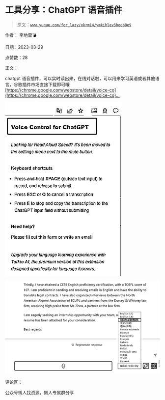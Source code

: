 # 工具分享：ChatGPT 语音插件

> 原文：[`www.yuque.com/for_lazy/xkrm14/ymkihlev5hoob8e9`](https://www.yuque.com/for_lazy/xkrm14/ymkihlev5hoob8e9)



作者： 李地雷💣



日期：2023-03-29



点赞数：28



正文：



chatgpt 语音插件，可以实时读出来，在线对话啦，可以用来学习英语或者其他语言，谷歌插件市场直接下载即可哦 [[https://chrome.google.com/webstore/detail/voice-co](https://chrome.google.com/webstore/detail/voice-co)... ]([https://chrome.google.com/webstore/detail/voice-control-for-](https://chrome.google.com/webstore/detail/voice-control-for-)chatgpt/eollffkcakegifhacjnlnegohfdlidhn)



![](img/348a9b673ec0661f51ef8b9bff0e33d1.png)  

![](img/4b9dd5c0843c310092aef3e996197ece.png)  

评论区：



公众号懒人找资源，懒人专属群分享

